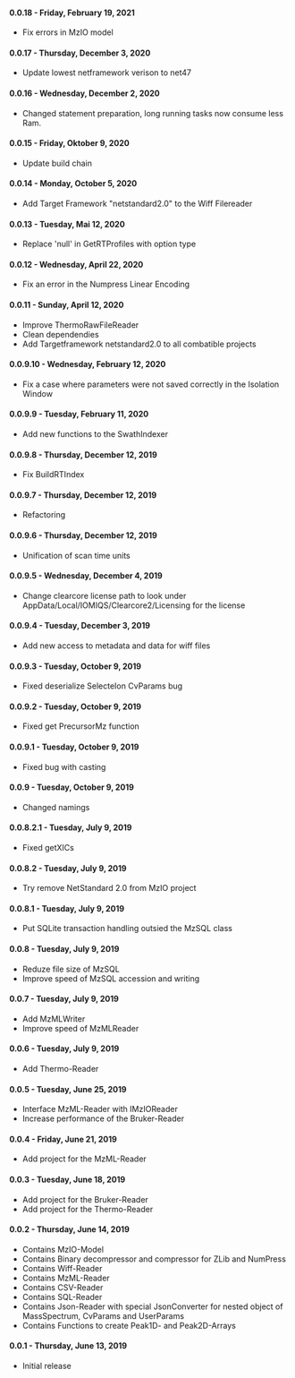 #### 0.0.18 - Friday, February 19, 2021
* Fix errors in MzIO model

#### 0.0.17 - Thursday, December 3, 2020
* Update lowest netframework verison to net47 

#### 0.0.16 - Wednesday, December 2, 2020
* Changed statement preparation, long running tasks now consume less Ram.  

#### 0.0.15 - Friday, Oktober 9, 2020
* Update build chain

#### 0.0.14 - Monday, October 5, 2020
* Add Target Framework "netstandard2.0" to the Wiff Filereader

#### 0.0.13 - Tuesday, Mai 12, 2020
* Replace 'null' in GetRTProfiles with option type

#### 0.0.12 - Wednesday, April 22, 2020
* Fix an error in the Numpress Linear Encoding

#### 0.0.11 - Sunday, April 12, 2020
* Improve ThermoRawFileReader
* Clean dependendies
* Add Targetframework netstandard2.0 to all combatible projects

#### 0.0.9.10 - Wednesday, February 12, 2020
* Fix a case where parameters were not saved correctly in the Isolation Window

#### 0.0.9.9 - Tuesday, February 11, 2020
* Add new functions to the SwathIndexer

#### 0.0.9.8 - Thursday, December 12, 2019
* Fix BuildRTIndex

#### 0.0.9.7 - Thursday, December 12, 2019
* Refactoring

#### 0.0.9.6 - Thursday, December 12, 2019
* Unification of scan time units

#### 0.0.9.5 - Wednesday, December 4, 2019
* Change clearcore license path to look under AppData/Local/IOMIQS/Clearcore2/Licensing
for the license

#### 0.0.9.4 - Tuesday, December 3, 2019
* Add new access to metadata and data for wiff files

#### 0.0.9.3 - Tuesday, October 9, 2019
* Fixed deserialize SelecteIon CvParams bug

#### 0.0.9.2 - Tuesday, October 9, 2019
* Fixed get PrecursorMz function

#### 0.0.9.1 - Tuesday, October 9, 2019
* Fixed bug with casting

#### 0.0.9 - Tuesday, October 9, 2019
* Changed namings

#### 0.0.8.2.1 - Tuesday, July 9, 2019
* Fixed getXICs

#### 0.0.8.2 - Tuesday, July 9, 2019
* Try remove NetStandard 2.0 from MzIO project

#### 0.0.8.1 - Tuesday, July 9, 2019
* Put SQLite transaction handling outsied the MzSQL class

#### 0.0.8 - Tuesday, July 9, 2019
* Reduze file size of MzSQL
* Improve speed of MzSQL accession and writing

#### 0.0.7 - Tuesday, July 9, 2019
* Add MzMLWriter
* Improve speed of MzMLReader

#### 0.0.6 - Tuesday, July 9, 2019
* Add Thermo-Reader

#### 0.0.5 - Tuesday, June 25, 2019
* Interface MzML-Reader with IMzIOReader
* Increase performance of the Bruker-Reader

#### 0.0.4 - Friday, June 21, 2019
* Add project for the MzML-Reader

#### 0.0.3 - Tuesday, June 18, 2019
* Add project for the Bruker-Reader
* Add project for the Thermo-Reader

#### 0.0.2 - Thursday, June 14, 2019
* Contains MzIO-Model
* Contains Binary decompressor and compressor for ZLib and NumPress
* Contains Wiff-Reader
* Contains MzML-Reader
* Contains CSV-Reader
* Contains SQL-Reader
* Contains Json-Reader with special JsonConverter for nested object of MassSpectrum, CvParams and UserParams
* Contains Functions to create Peak1D- and Peak2D-Arrays

#### 0.0.1 - Thursday, June 13, 2019
* Initial release